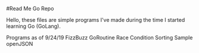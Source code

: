 #Read Me Go Repo

Hello, these files are simple programs I've made during the time I started learning Go (GoLang). 

Programs as of 9/24/19
FizzBuzz
GoRoutine
Race Condition
Sorting Sample
openJSON
